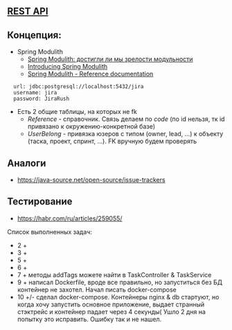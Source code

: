 ## [REST API](http://localhost:8080/doc)

## Концепция:

- Spring Modulith
    - [Spring Modulith: достигли ли мы зрелости модульности](https://habr.com/ru/post/701984/)
    - [Introducing Spring Modulith](https://spring.io/blog/2022/10/21/introducing-spring-modulith)
    - [Spring Modulith - Reference documentation](https://docs.spring.io/spring-modulith/docs/current-SNAPSHOT/reference/html/)

```
  url: jdbc:postgresql://localhost:5432/jira
  username: jira
  password: JiraRush
```

- Есть 2 общие таблицы, на которых не fk
    - _Reference_ - справочник. Связь делаем по _code_ (по id нельзя, тк id привязано к окружению-конкретной базе)
    - _UserBelong_ - привязка юзеров с типом (owner, lead, ...) к объекту (таска, проект, спринт, ...). FK вручную будем
      проверять

## Аналоги

- https://java-source.net/open-source/issue-trackers

## Тестирование

- https://habr.com/ru/articles/259055/

Список выполненных задач:
- 2 +
- 3 +
- 5 +
- 6 +
- 7 + 
методы addTags можете найти в TaskController & TaskService
- 9 + написал Dockerfile, вроде все правильно, но запуститься без БД контейнер не захотел. Начал писать docker-compose 
- 10 +/- сделал docker-compose. Контейнеры nginx & db стартуют, но когда хочу запустить основное приложение, выдает странный стэктрейс и контейнер падает через 4 секунды(
 Ушло 2 дня на попытку это исправить. Ошибку так и не нашел.